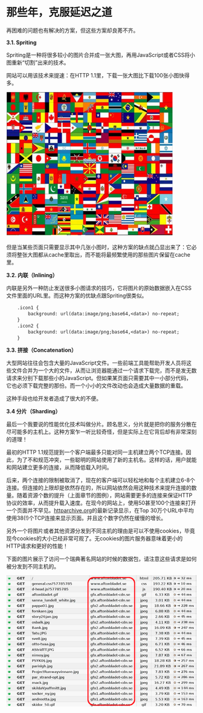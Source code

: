 # 那些年，克服延迟之道

再困难的问题也有解决的方案，但这些方案却良莠不齐。

**3.1. Spriting** 
<!-- Spriting有任何中文翻译么？雪碧图？精灵图？ -->

Spriting是一种将很多较小的图片合并成一张大图，再用JavaScript或者CSS将小图重新“切割”出来的技术。

网站可以用该技术来提速：在HTTP 1.1里，下载一张大图比下载100张小图快得多。

![](images/spriting.png)

但是当某些页面只需要显示其中几张小图时，这种方案的缺点就凸显出来了：它必须将整张大图都从cache里取出，而不能将最频繁使用的那些图片保留在cache里。

**3.2. 内联（Inlining）**

内联是另外一种防止发送很多小图请求的技巧，它将图片的原始数据嵌入在CSS文件里面的URL里。而这种方案的优缺点跟Spriting很类似。

```
    .icon1 {
        background: url(data:image/png;base64,<data>) no-repeat;
	}
    .icon2 {
        background: url(data:image/png;base64,<data>) no-repeat;
	}
```

**3.3. 拼接（Concatenation）**

大型网站往往会包含大量的JavaScript文件。一些前端工具能帮助开发人员将这些文件合并为一个大的文件，从而让浏览器能通过一个请求下载完，而不是发无数请求来分别下载那些小的JavaScript。但如果某页面只需要其中一小部分代码，它也必须下载完整的那份。而一个小小的文件改动也会造成大量数据的重载。

这种手段也给开发者造成了很大的不便。

**3.4 分片（Sharding）**

最后一个我要说的性能优化技术叫做分片。顾名思义，分片就是把你的服务分散在尽可能多的主机上。这种方案乍一听比较奇怪，但是实际上在它背后却有非常深刻的道理！

最初的HTTP 1.1规范提到一个客户端最多只能对同一主机建立两个TCP连接。因此，为了不和规范冲突，一些聪明的网站使用了新的主机名。这样的话，用户就能和网站建立更多的连接，从而降低载入时间。

后来，两个连接的限制被取消了，现在的客户端可以轻松地和每个主机建立6-8个连接。但连接的上限却是依然存在的，所以网站依然会用这种技术来提升连接的数量。随着资源个数的提升（上面章节的图例），网站需要更多的连接来保证HTTP协议的效率，从而提升载入速度。在现今的网站上，使用50甚至100个连接来打开一个页面并不罕见。[httparchive.org](http://httparchive.org)的最新记录显示，在Top 30万个URL中平均使用38(!)个TCP连接来显示页面。并且这个数字仍然在缓慢的增长。

另外一个将图片或者其他资源分发到不同主机的理由是可以不使用cookies，毕竟现今cookies的大小已经非常可观了。无cookies的图片服务器意味着更小的HTTP请求和更好的性能！

下面的图片展示了访问一个瑞典著名网站的时候的数据包，请注意这些请求是如何被分发到不同主机的。

![](images/requests.png)

<!-- Review备注：这一章翻译已经没有明显问题。 -->